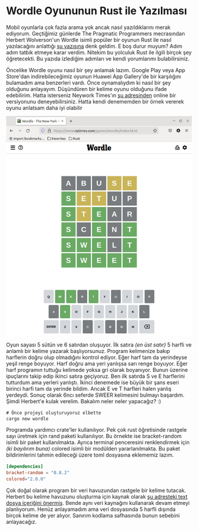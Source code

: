 # Wordle Oyununun Rust ile Yazılması

Mobil oyunlarla çok fazla arama yok ancak nasıl yazıldıklarını merak ediyorum. Geçtiğimiz günlerde The Pragmatic Programmers mecrasından Herbert Wolverson'un Wordle isimli popüler bir oyunun Rust ile nasıl yazılacağını anlattığı [şu yazısına](https://medium.com/pragmatic-programmers/rustle-5c15d1c153a1) denk geldim. E boş durur muyum? Adım adım tatbik etmeye karar verdim. Nitekim bu yolculuk Rust ile ilgili birçok şey öğretecekti. Bu yazıda izlediğim adımları ve kendi yorumlarımı bulabilirsiniz.

Öncelike Wordle oyunu nasıl bir şey anlamak lazım. Google Play veya App Store'dan indirebileceğimiz oyunun Huawei App Gallery'de bir karşılığını bulamadım ama benzerleri vardı. Önce oynamalıydım ki nasıl bir şey olduğunu anlayayım. Düşündüren bir kelime oyunu olduğunu ifade edebilirim. Hatta isterseniz Neywork Times'ın [şu adresinden](https://www.nytimes.com/games/wordle/index.html) online bir versiyonunu deneyebilirsiniz. Hatta kendi denememden bir örnek vererek oyunu anlatsam daha iyi olabilir

![../images/wordle_1.png](../images/wordle_1.png)

Oyun sayası 5 sütün ve 6 satırdan oluşuyor. İlk satıra _(en üst satır)_ 5 harfli ve anlamlı bir kelime yazarak başlıyorsunuz. Program kelimenize bakıp harflerin doğru olup olmadığını kontrol ediyor. Eğer harf tam da yerindeyse yeşil renge boyuyor. Harf doğru ama yeri yanlışsa sarı renge boyuyor. Eğer harf programın tuttuğu kelimede yoksa gri olarak boyanıyor. Bunun üzerine ipuçlarını takip edip ikinci satıra geçiyoruz. Ben ilk satırda S ve E harflerini tutturdum ama yerleri yanlıştı. İkinci denemede ise büyük bir şans eseri birinci harfi tam da yerinde bildim. Ancak E ve T harfleri halen yanlış yerdeydi. Sonuç olarak 6ncı seferde SWEER kelimesini bulmayı başardım. Şimdi Herbert'e kulak verelim. Bakalım neler neler yapacağız? :)

```shell
# Önce projeyi oluşturuyoruz elbette
cargo new wordle
```

Programda yardımcı crate'ler kullanılıyor. Pek çok rust öğretisinde rastgele sayı üretmek için rand paketi kullanılıyor. Bu örnekte ise bracket-random isimli bir paket kullanılmakta. Ayrıca terminal penceresini renklendirmek için _(ki bayılırım buna)_ colored isimli bir modülden yararlanılmakta. Bu paket bildirimlerini tahmin edileceği üzere toml dosyasına eklememiz lazım.

```toml
[dependencies]
bracket-random = "0.8.2"
colored="2.0.0"
```

Çok doğal olarak program bir veri havuzundan rastgele bir kelime tutacak. Herbert bu kelime havuzunu oluşturma için kaynak olarak [şu adresteki text dosya içeriğini önermiş](https://www.wordgamedictionary.com/twl06/download/twl06.txt). Bende aynı veri kaynağını kullanarak devam etmeyi planlıyorum. Henüz anlayamadım ama veri dosyasında 5 harfli dışında birçok kelime de yer alıyor. Sanırım kodlama safhasında bunun sebebini anlayacağız.

